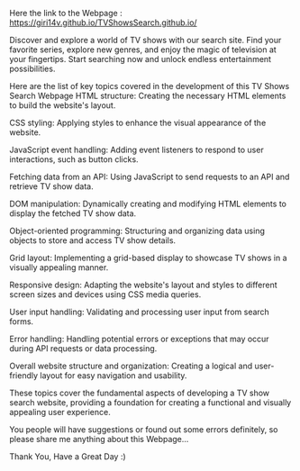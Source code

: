 Here the link to the Webpage : https://giri14v.github.io/TVShowsSearch.github.io/

Discover and explore a world of TV shows with our search site. Find your favorite series, explore new genres, and enjoy the magic of television at your fingertips. Start searching now and unlock endless entertainment possibilities.

Here are the list of key topics covered in the development of this TV Shows Search Webpage
HTML structure: Creating the necessary HTML elements to build the website's layout.

CSS styling: Applying styles to enhance the visual appearance of the website.

JavaScript event handling: Adding event listeners to respond to user interactions, such as button clicks.

Fetching data from an API: Using JavaScript to send requests to an API and retrieve TV show data.

DOM manipulation: Dynamically creating and modifying HTML elements to display the fetched TV show data.

Object-oriented programming: Structuring and organizing data using objects to store and access TV show details.

Grid layout: Implementing a grid-based display to showcase TV shows in a visually appealing manner.

Responsive design: Adapting the website's layout and styles to different screen sizes and devices using CSS media queries.

User input handling: Validating and processing user input from search forms.

Error handling: Handling potential errors or exceptions that may occur during API requests or data processing.

Overall website structure and organization: Creating a logical and user-friendly layout for easy navigation and usability.

These topics cover the fundamental aspects of developing a TV show search website, providing a foundation for creating a functional and visually appealing user experience.

You people will have suggestions or found out some errors definitely, so please share me anything about this Webpage...

Thank You, Have a Great Day :)
